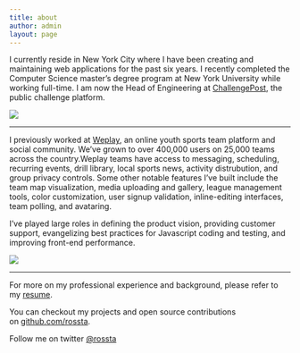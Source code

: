 ```yaml
---
title: about
author: admin
layout: page
---
```

I currently reside in New York City where I have been creating and maintaining web applications for the past six years. I recently completed the Computer Science master’s degree program at New York University while working full-time. I am now the Head of Engineering at [ChallengePost][1], the public challenge platform.

 [![][7]][1]

* * *

I previously worked at [Weplay][5], an online youth sports team platform and social community. We’ve grown to over 400,000 users on 25,000 teams across the country.Weplay teams have access to messaging, scheduling, recurring events, drill library, local sports news, activity distrubution, and group privacy controls. Some other notable features I’ve built include the team map visualization, media uploading and gallery, league management tools, color customization, user signup validation, inline-editing interfaces, team polling, and avataring.

I’ve played large roles in defining the product vision, providing customer support, evangelizing best practices for Javascript coding and testing, and improving front-end performance.

[![][6]][5]

* * *

For more on my professional experience and background, please refer to my [resume][2].

You can checkout my projects and open source contributions on [github.com/rossta][3].


Follow me on twitter [@rossta][4]

 [1]: http://challengepost.com "ChallengePost lets individuals and organizations challenge the public to solve problems and innovate."
 [2]: http://ross-kaffenberger.heroku.com
 [3]: https://github.com/rossta
 [4]: http://twitter.com/rossta
 [5]: http://weplay.com
 [6]: /images/screenshots/screenshot-weplay.png
 [7]: /images/screenshots/screenshot-challengepost.png
